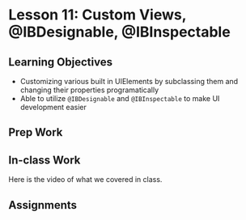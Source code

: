 # Lesson 11: Custom Views, @IBDesignable, @IBInspectable

## Learning Objectives
* Customizing various built in UIElements by subclassing them and changing their properties programatically
* Able to utilize `@IBDesignable` and `@IBInspectable` to make UI development easier

## Prep Work

## In-class Work
Here is the video of what we covered in class.

## Assignments
